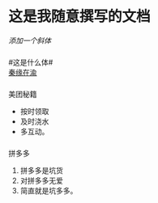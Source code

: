 # 这是我随意撰写的文档  

*添加一个斜体*  
###
#这是什么体#  
[秦缘在渝](http://qg001.com)  
###
美团秘籍
* 按时领取
* 及时浇水
* 多互动。  

###
拼多多  
1. 拼多多是坑货
2. 对拼多多无爱
3. 简直就是坑多多。
